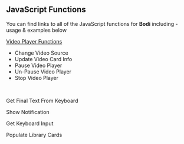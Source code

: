 ## JavaScript Functions

You can find links to all of the JavaScript functions for <b>Bodi</b> including - usage & examples below


[Video Player Functions](docs/js/video-player-functions.md)
   - Change Video Source
   - Update Video Card Info
   - Pause Video Player
   - Un-Pause Video Player 
   - Stop Video Player


<br>


Get Final Text From Keyboard

Show Notification

Get Keyboard Input 

Populate Library Cards 
